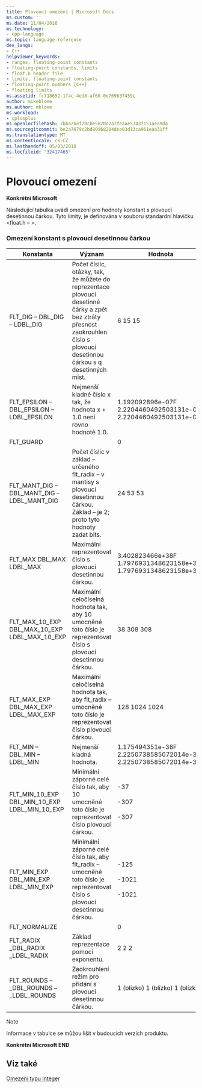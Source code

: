 ```yaml
---
title: Plovoucí omezení | Microsoft Docs
ms.custom: ''
ms.date: 11/04/2016
ms.technology:
- cpp-language
ms.topic: language-reference
dev_langs:
- C++
helpviewer_keywords:
- ranges, floating-point constants
- floating-point constants, limits
- float.h header file
- limits, floating-point constants
- floating-point numbers [C++]
- floating limits
ms.assetid: fc718652-1f4c-4ed8-af60-0e769637459c
author: mikeblome
ms.author: mblome
ms.workload:
- cplusplus
ms.openlocfilehash: 7bba2bef20cbe5820d2a7feaae5743f151aea9da
ms.sourcegitcommit: be2a7679c2bd80968204dee03d13ca961eaa31ff
ms.translationtype: MT
ms.contentlocale: cs-CZ
ms.lasthandoff: 05/03/2018
ms.locfileid: "32417465"
---
```

# <a name="floating-limits"></a>Plovoucí omezení
**Konkrétní Microsoft**  
  
 Následující tabulka uvádí omezení pro hodnoty konstant s plovoucí desetinnou čárkou. Tyto limity, je definována v souboru standardní hlavičku \<float.h – >.  
  
### <a name="limits-on-floating-point-constants"></a>Omezení konstant s plovoucí desetinnou čárkou  
  
|Konstanta|Význam|Hodnota|  
|--------------|-------------|-----------|  
|FLT_DIG – DBL_DIG – LDBL_DIG|Počet číslic, otázky, tak, že můžete do reprezentace plovoucí desetinné čárky a zpět bez ztráty přesnost zaokrouhlen číslo s plovoucí desetinnou čárkou s q desetinných míst.|6 15 15|  
|FLT_EPSILON – DBL_EPSILON – LDBL_EPSILON|Nejmenší kladné číslo x tak, že hodnota x + 1.0 není rovno hodnotě 1.0.|1.192092896e-07F 2.2204460492503131e-016 2.2204460492503131e-016|  
|FLT_GUARD||0|  
|FLT_MANT_DIG – DBL_MANT_DIG – LDBL_MANT_DIG|Počet číslic v základ – určeného flt_radix – v mantisy s plovoucí desetinnou čárkou. Základ – je 2; proto tyto hodnoty zadat bits.|24 53 53|  
|FLT_MAX DBL_MAX LDBL_MAX|Maximální reprezentovat číslo s plovoucí desetinnou čárkou.|3.402823466e+38F 1.7976931348623158e+308 1.7976931348623158e+308|  
|FLT_MAX_10_EXP DBL_MAX_10_EXP LDBL_MAX_10_EXP|Maximální celočíselná hodnota tak, aby 10 umocněné toto číslo je reprezentovat číslo s plovoucí desetinnou čárkou.|38 308 308|  
|FLT_MAX_EXP DBL_MAX_EXP LDBL_MAX_EXP|Maximální celočíselná hodnota tak, aby flt_radix – umocněné toto číslo je reprezentovat číslo plovoucí čárkou.|128 1024 1024|  
|FLT_MIN – DBL_MIN – LDBL_MIN|Nejmenší kladná hodnota.|1.175494351e-38F 2.2250738585072014e-308 2.2250738585072014e-308|  
|FLT_MIN_10_EXP DBL_MIN_10_EXP LDBL_MIN_10_EXP|Minimální záporné celé číslo tak, aby 10 umocněné toto číslo je reprezentovat číslo plovoucí čárkou.|-37<br /><br /> -307<br /><br /> -307|  
|FLT_MIN_EXP DBL_MIN_EXP LDBL_MIN_EXP|Minimální záporné celé číslo tak, aby flt_radix – umocněné toto číslo je reprezentovat číslo s plovoucí desetinnou čárkou.|-125<br /><br /> -1021<br /><br /> -1021|  
|FLT_NORMALIZE||0|  
|FLT_RADIX _DBL_RADIX _LDBL_RADIX|Základ reprezentace pomocí exponentu.|2 2 2|  
|FLT_ROUNDS – _DBL_ROUNDS – _LDBL_ROUNDS|Zaokrouhlení režim pro přidání s plovoucí desetinnou čárkou.|1 (blízko) 1 (blízko) 1 (blízko)|  
  
> [!NOTE]
>  Informace v tabulce se můžou lišit v budoucích verzích produktu.  
  
**Konkrétní Microsoft END**  
  
## <a name="see-also"></a>Viz také  
 [Omezení typu Integer](../cpp/integer-limits.md)